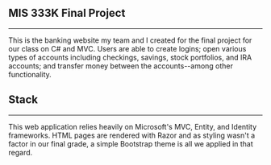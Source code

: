 ## MIS 333K Final Project
---
This is the banking website my team and I created for the final project for our class on C# and MVC.  Users are able to create logins; open various types of accounts including checkings, savings, stock portfolios, and IRA accounts; and transfer money between the accounts--among other functionality.

## Stack
---
This web application relies heavily on Microsoft's MVC, Entity, and Identity frameworks.  HTML pages are rendered with Razor and as styling wasn't a factor in our final grade, a simple Bootstrap theme is all we applied in that regard.